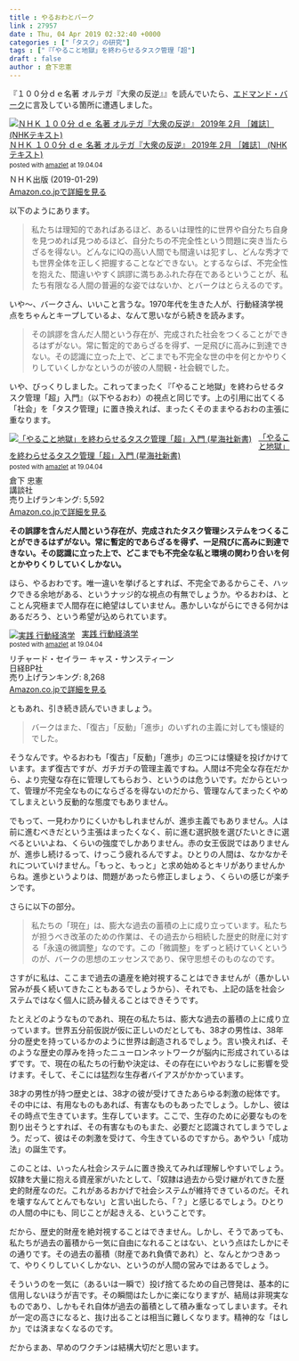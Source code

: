 ```yaml
---
title : やるおわとバーク
link : 27957
date : Thu, 04 Apr 2019 02:32:40 +0000
categories : ["「タスク」の研究"]
tags : ["『「やること地獄」を終わらせるタスク管理「超"]
draft : false
author : 倉下忠憲
---
```


『１００分ｄｅ名著 オルテガ『大衆の反逆』』を読んでいたら、<a href="https://ja.wikipedia.org/wiki/%E3%82%A8%E3%83%89%E3%83%9E%E3%83%B3%E3%83%89%E3%83%BB%E3%83%90%E3%83%BC%E3%82%AF">エドマンド・バーク</a>に言及している箇所に遭遇しました。

<div class="amazlet-box" style="margin-bottom:0px;"><div class="amazlet-image" style="float:left;margin:0px 12px 1px 0px;"><a href="http://www.amazon.co.jp/exec/obidos/ASIN/B07MZPSJ28/rashita1000-22/ref=nosim/" name="amazletlink" target="_blank"><img src="https://images-fe.ssl-images-amazon.com/images/I/51HTANCsZqL._SL160_.jpg" alt="ＮＨＫ １００分 ｄｅ 名著 オルテガ『大衆の反逆』 2019年 2月 ［雑誌］ (NHKテキスト)" style="border: none;" /></a></div><div class="amazlet-info" style="line-height:120%; margin-bottom: 10px"><div class="amazlet-name" style="margin-bottom:10px;line-height:120%"><a href="http://www.amazon.co.jp/exec/obidos/ASIN/B07MZPSJ28/rashita1000-22/ref=nosim/" name="amazletlink" target="_blank">ＮＨＫ １００分 ｄｅ 名著 オルテガ『大衆の反逆』 2019年 2月 ［雑誌］ (NHKテキスト)</a><div class="amazlet-powered-date" style="font-size:80%;margin-top:5px;line-height:120%">posted with <a href="http://www.amazlet.com/" title="amazlet" target="_blank">amazlet</a> at 19.04.04</div></div><div class="amazlet-detail">ＮＨＫ出版 (2019-01-29)<br /></div><div class="amazlet-sub-info" style="float: left;"><div class="amazlet-link" style="margin-top: 5px"><a href="http://www.amazon.co.jp/exec/obidos/ASIN/B07MZPSJ28/rashita1000-22/ref=nosim/" name="amazletlink" target="_blank">Amazon.co.jpで詳細を見る</a></div></div></div><div class="amazlet-footer" style="clear: left"></div></div>

以下のようにあります。

<blockquote>
私たちは理知的であればあるほど、あるいは理性的に世界や自分たち自身を見つめれば見つめるほど、自分たちの不完全性という問題に突き当たらざるを得ない。どんなにIQの高い人間でも間違いは犯すし、どんな秀才でも世界全体を正しく把握することなどできない。とするならば、不完全性を抱えた、間違いやすく誤謬に満ちあふれた存在であるということが、私たち有限なる人間の普遍的な姿ではないか、とバークはとらえるのです。
</blockquote>

いや〜、バークさん、いいこと言うな。1970年代を生きた人が、行動経済学視点をちゃんとキープしているよ、なんて思いながら続きを読みます。

<blockquote>
その誤謬を含んだ人間という存在が、完成された社会をつくることができるはずがない。常に暫定的であらざるを得ず、一足飛びに高みに到達できない。その認識に立った上で、どこまでも不完全な世の中を何とかやりくりしていくしかなというのが彼の人間観・社会観でした。
</blockquote>

いや、びっくりしました。これってまったく『「やること地獄」を終わらせるタスク管理「超」入門』（以下やるおわ）の視点と同じです。上の引用に出てくる「社会」を「タスク管理」に置き換えれば、まったくそのままやるおわの主張に重なります。

<div class="amazlet-box" style="margin-bottom:0px;"><div class="amazlet-image" style="float:left;margin:0px 12px 1px 0px;"><a href="http://www.amazon.co.jp/exec/obidos/ASIN/4065151562/rashita1000-22/ref=nosim/" name="amazletlink" target="_blank"><img src="https://images-fe.ssl-images-amazon.com/images/I/31yz41bTULL._SL160_.jpg" alt="「やること地獄」を終わらせるタスク管理「超」入門 (星海社新書)" style="border: none;" /></a></div><div class="amazlet-info" style="line-height:120%; margin-bottom: 10px"><div class="amazlet-name" style="margin-bottom:10px;line-height:120%"><a href="http://www.amazon.co.jp/exec/obidos/ASIN/4065151562/rashita1000-22/ref=nosim/" name="amazletlink" target="_blank">「やること地獄」を終わらせるタスク管理「超」入門 (星海社新書)</a><div class="amazlet-powered-date" style="font-size:80%;margin-top:5px;line-height:120%">posted with <a href="http://www.amazlet.com/" title="amazlet" target="_blank">amazlet</a> at 19.04.04</div></div><div class="amazlet-detail">倉下 忠憲 <br />講談社 <br />売り上げランキング: 5,592<br /></div><div class="amazlet-sub-info" style="float: left;"><div class="amazlet-link" style="margin-top: 5px"><a href="http://www.amazon.co.jp/exec/obidos/ASIN/4065151562/rashita1000-22/ref=nosim/" name="amazletlink" target="_blank">Amazon.co.jpで詳細を見る</a></div></div></div><div class="amazlet-footer" style="clear: left"></div></div>

<strong>その誤謬を含んだ人間という存在が、完成されたタスク管理システムをつくることができるはずがない。常に暫定的であらざるを得ず、一足飛びに高みに到達できない。その認識に立った上で、どこまでも不完全な私と環境の関わり合いを何とかやりくりしていくしかない。</strong>

ほら、やるおわです。唯一違いを挙げるとすれば、不完全であるからこそ、ハックできる余地がある、というナッジ的な視点の有無でしょうか。やるおわは、とことん究極まで人間存在に絶望はしていません。愚かしいながらにできる何かはあるだろう、という希望が込められています。

<div class="amazlet-box" style="margin-bottom:0px;"><div class="amazlet-image" style="float:left;margin:0px 12px 1px 0px;"><a href="http://www.amazon.co.jp/exec/obidos/ASIN/4822247473/rashita1000-22/ref=nosim/" name="amazletlink" target="_blank"><img src="https://images-fe.ssl-images-amazon.com/images/I/51rua%2Bsej9L._SL160_.jpg" alt="実践 行動経済学" style="border: none;" /></a></div><div class="amazlet-info" style="line-height:120%; margin-bottom: 10px"><div class="amazlet-name" style="margin-bottom:10px;line-height:120%"><a href="http://www.amazon.co.jp/exec/obidos/ASIN/4822247473/rashita1000-22/ref=nosim/" name="amazletlink" target="_blank">実践 行動経済学</a><div class="amazlet-powered-date" style="font-size:80%;margin-top:5px;line-height:120%">posted with <a href="http://www.amazlet.com/" title="amazlet" target="_blank">amazlet</a> at 19.04.04</div></div><div class="amazlet-detail">リチャード・セイラー キャス・サンスティーン <br />日経BP社 <br />売り上げランキング: 8,268<br /></div><div class="amazlet-sub-info" style="float: left;"><div class="amazlet-link" style="margin-top: 5px"><a href="http://www.amazon.co.jp/exec/obidos/ASIN/4822247473/rashita1000-22/ref=nosim/" name="amazletlink" target="_blank">Amazon.co.jpで詳細を見る</a></div></div></div><div class="amazlet-footer" style="clear: left"></div></div>

ともあれ、引き続き読んでいきましょう。

<blockquote>
バークはまた、「復古」「反動」「進歩」のいずれの主義に対しても懐疑的でした。
</blockquote>

そうなんです。やるおわも「復古」「反動」「進歩」の三つには懐疑を投げかけています。まず復古ですが、ガチガチの管理主義ですね。人間は不完全な存在だから、より完璧な存在に管理してもらおう、というのは危ういです。だからといって、管理が不完全なものにならざるを得ないのだから、管理なんてまったくやめてしまえという反動的な態度でもありません。

でもって、一見わかりにくいかもしれませんが、進歩主義でもありません。人は前に進むべきだという主張はまったくなく、前に進む選択肢を選びたいときに選べるといいよね、くらいの強度でしかありません。赤の女王仮説ではありませんが、進歩し続けるって、けっこう疲れるんですよ。ひとりの人間は、なかなかそれについていけません。「もっと、もっと」と求め始めるとキリがありませんからね。進歩というよりは、問題があったら修正しましょう、くらいの感じが楽チンです。

さらに以下の部分。

<blockquote>
私たちの「現在」は、膨大な過去の蓄積の上に成り立っています。私たちが担うべき改革のための作業は、その過去から相続した歴史的財産に対する「永遠の微調整」なのです。この「微調整」をずっと続けていくというのが、バークの思想のエッセンスであり、保守思想そのものなのです。
</blockquote>

さすがに私は、ここまで過去の遺産を絶対視することはできませんが（愚かしい営みが長く続いてきたこともあるでしょうから）、それでも、上記の話を社会システムではなく個人に読み替えることはできそうです。

たとえどのようなものであれ、現在の私たちは、膨大な過去の蓄積の上に成り立っています。世界五分前仮説が仮に正しいのだとしても、38才の男性は、38年分の歴史を持っているかのように世界は創造されるでしょう。言い換えれば、そのような歴史の厚みを持ったニューロンネットワークが脳内に形成されているはずです。で、現在の私たちの行動や決定は、その存在にいやおうなしに影響を受けます。そして、そこには猛烈な生存者バイアスがかかっています。

38才の男性が持つ歴史とは、38才の彼が受けてきたあらゆる刺激の総体です。その中には、有用なものもあれば、有害なものもあったでしょう。しかし、彼はその時点で生きています。生存しています。ここで、生存のために必要なものを割り出そうとすれば、その有害なものもまた、必要だと認識されてしまうでしょう。だって、彼はその刺激を受けて、今生きているのですから。あやうい「成功法」の誕生です。

このことは、いったん社会システムに置き換えてみれば理解しやすいでしょう。奴隷を大量に抱える資産家がいたとして、「奴隷は過去から受け継がれてきた歴史的財産なのだ。これがあるおかげで社会システムが維持できているのだ。それを壊すなんてとんでもない」と言い出したら、「？」と感じるでしょう。ひとりの人間の中にも、同じことが起きえる、ということです。

だから、歴史的財産を絶対視することはできません。しかし、そうであっても、私たちが過去の蓄積から一気に自由になれることはない、という点はたしかにその通りです。その過去の蓄積（財産であれ負債であれ）と、なんとかつきあって、やりくりしていくしかない、というのが人間の営みではあるでしょう。

そういうのを一気に（あるいは一瞬で）投げ捨てるための自己啓発は、基本的に信用しないほうが吉です。その瞬間はたしかに楽になりますが、結局は非現実なものであり、しかもそれ自体が過去の蓄積として積み重なってしまいます。それが一定の高さになると、抜け出ることは相当に難しくなります。精神的な「はしか」では済まなくなるのです。

だからまあ、早めのワクチンは結構大切だと思います。